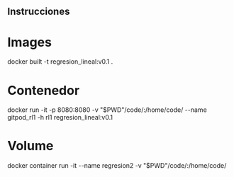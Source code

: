 ## Instrucciones
# Images
docker built -t regresion_lineal:v0.1 .

# Contenedor
docker run -it -p 8080:8080 -v "$PWD"/code/:/home/code/ --name gitpod_rl1 -h rl1 regresion_lineal:v0.1

# Volume
docker container run -it --name regresion2 -v "$PWD"/code/:/home/code/